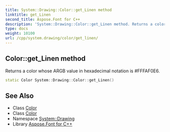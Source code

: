 ```yaml
---
title: System::Drawing::Color::get_Linen method
linktitle: get_Linen
second_title: Aspose.Font for C++
description: 'System::Drawing::Color::get_Linen method. Returns a color whose ARGB value in hexadecimal notation is #FFFAF0E6 in C++.'
type: docs
weight: 10100
url: /cpp/system.drawing/color/get_linen/
---
```

## Color::get_Linen method


Returns a color whose ARGB value in hexadecimal notation is #FFFAF0E6.

```cpp
static Color System::Drawing::Color::get_Linen()
```

## See Also

* Class [Color](../)
* Class [Color](../)
* Namespace [System::Drawing](../../)
* Library [Aspose.Font for C++](../../../)
